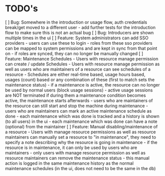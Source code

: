 # TODO's

[ ] Bug: Somewhere in the introduction or usage flow, auth credentials break/get moved to a different user
    - add further tests for the introduction flow to make sure this is not an actual bug
[ ] Bug: Introducers are shown multiple times in the ui
[ ] Feature: System administrators can add SSO providers
    - users can use these to login
    - roles from these sso providers can be mapped to system permissions and are kept in sync from that point on
    - if roles are synced, they can no longer be manually changed
[ ] Feature: Maintenance Schedules
    - Users with resource manage permission can create / update Schedules
    - Users with resource manage permission as well as users who are maintainers of a resource can see schedules of a resource
    - Schedules are either real-time based, usage hours based, usages (count) based or any combination of these (first to match sets the maintenance status)
    - if a maintenance is active, the resource can no longer be used by normal users (block usage sessions)
    - active usage sessions are NOT terminated if during them a maintenance condition becomes active, the maintenance starts afterwards
    - users who are maintainers of the resource can still start and stop the machine during maintenance
    - users who are maintainers can mark an active maintenance schedule as done
    - each maintenance which was done is tracked and a history is shown (to all users) in the ui
    - each maintenance which was done can have a note (optional) from the maintainer
[ ] Feature: Manual disabling/maintenance of a resource
    - Users with manage resource permissions as well as resource maintainers can manually set a resource to "in maintenance", they need to specify a note describing why the resource is going in maintenance
    - if the resource is in maintenance, it can only be used by users who are maintainers
    - only users with manage resource permission as well as resource maintainers can remove the maintenance status
    - this manual action is logged in the same maintenance history as the normal maintenance schedules (in the ui, does not need to be the same in the db)
